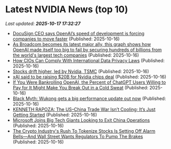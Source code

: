 # Latest NVIDIA News (top 10)
_Last updated: **2025-10-17 17:32:27**_

- [DocuSign CEO says OpenAI’s speed of development is forcing companies to move faster](https://finance.yahoo.com/news/docusign-ceo-says-openais-speed-of-development-is-forcing-companies-to-move-faster-173127967.html) (Published: 2025-10-16)
- [As Broadcom becomes its latest major ally, this graph shows how OpenAI made itself too big to fail by securing hundreds of billions from the world's largest tech companies](https://www.techradar.com/pro/as-broadcom-becomes-its-latest-ally-this-graph-shows-how-openai-made-itself-too-big-to-fail-by-securing-hundreds-of-billions-from-the-worlds-largest-tech-companies) (Published: 2025-10-16)
- [How CIOs Can Comply With International Data Privacy Laws](https://www.forbes.com/sites/cio/2025/10/16/how-cios-can-comply-with-international-data-privacy-laws/) (Published: 2025-10-16)
- [Stocks drift higher, led by Nvidia, TSMC](https://biztoc.com/x/7fa127e83fb05c78) (Published: 2025-10-16)
- [xAI said to be raising $20B for Nvidia chips deal](https://biztoc.com/x/a14707192197399d) (Published: 2025-10-16)
- [If You Were Bankrolling OpenAI, the Percent of ChatGPT Users Willing to Pay for It Might Make You Break Out in a Cold Sweat](https://futurism.com/artificial-intelligence/openai-percent-chatgpt-users-pay) (Published: 2025-10-16)
- [Black Myth: Wukong gets a big performance update out now](https://www.gamingonlinux.com/2025/10/black-myth-wukong-gets-a-big-performance-update-out-now/.) (Published: 2025-10-16)
- [KENNETH RAPOZA: The US–China Trade War Isn’t Cooling; It’s Just Getting Started](https://dailycaller.com/2025/10/16/opinion-the-u-s-china-trade-war-isnt-cooling-its-just-getting-started-kenneth-rapoza/) (Published: 2025-10-16)
- [Microsoft Joins Big Tech Giants Looking to Exit China Operations](https://gizmodo.com/microsoft-joins-big-tech-giants-looking-to-exit-china-operations-2000673066) (Published: 2025-10-16)
- [The Crypto Industry's Rush To Tokenize Stocks Is Setting Off Alarm Bells—And Wall Street Wants Regulators To Pump The Brakes](https://finance.yahoo.com/news/crypto-industrys-rush-tokenize-stocks-170114880.html) (Published: 2025-10-16)
